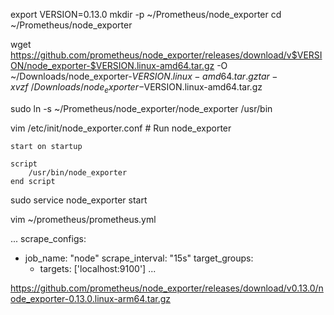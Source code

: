 

export VERSION=0.13.0
mkdir -p ~/Prometheus/node_exporter
cd ~/Prometheus/node_exporter

wget https://github.com/prometheus/node_exporter/releases/download/v$VERSION/node_exporter-$VERSION.linux-amd64.tar.gz -O ~/Downloads/node_exporter-$VERSION.linux-amd64.tar.gz
tar -xvzf ~/Downloads/node_exporter-$VERSION.linux-amd64.tar.gz

sudo ln -s ~/Prometheus/node_exporter/node_exporter /usr/bin


vim /etc/init/node_exporter.conf
    # Run node_exporter

    start on startup

    script
        /usr/bin/node_exporter
    end script

sudo service node_exporter start


vim ~/prometheus/prometheus.yml

...
scrape_configs:
  - job_name: "node"
    scrape_interval: "15s"
    target_groups:
    - targets: ['localhost:9100']
...


https://github.com/prometheus/node_exporter/releases/download/v0.13.0/node_exporter-0.13.0.linux-arm64.tar.gz

